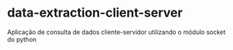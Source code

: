 # data-extraction-client-server
Aplicação de consulta de dados cliente-servidor utilizando o módulo socket do python
